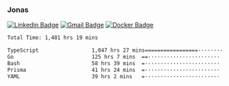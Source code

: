 ### Jonas
[![Linkedin Badge](https://img.shields.io/badge/-Jonas%20Neto-9933F7?style=flat-square&logo=Linkedin&logoColor=white&link=https://www.linkedin.com/in/jonas-nogueira-neto/)](https://www.linkedin.com/in/jonas-nogueira-neto/)
[![Gmail Badge](https://img.shields.io/badge/-nogueiraneto.jonas@gmail.com-9933F7?style=flat-square&logo=Gmail&logoColor=white&link=mailto:nogueiraneto.jonas@gmail.com)](mailto:nogueiraneto.jonas@gmail.com)
[![Docker Badge](https://img.shields.io/badge/-DockerHub-9933F7?style=flat-square&logo=Docker&logoColor=white&link=https://hub.docker.com/u/jonasssneto)](https://hub.docker.com/u/jonasssneto)


<!--START_SECTION:waka-->

```txt
Total Time: 1,481 hrs 19 mins

TypeScript                 1,047 hrs 27 mins=================········   69.96 %
Go                         125 hrs 7 mins  ==·······················   08.36 %
Bash                       58 hrs 39 mins  =························   03.92 %
Prisma                     41 hrs 24 mins  =························   02.77 %
YAML                       39 hrs 2 mins   =························   02.61 %
```

<!--END_SECTION:waka-->
###

